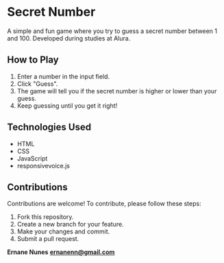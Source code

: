 # Secret Number

A simple and fun game where you try to guess a secret number between 1 and 100.
Developed during studies at Alura.

## How to Play
1. Enter a number in the input field.
2. Click "Guess".
3. The game will tell you if the secret number is higher or lower than your guess.
4. Keep guessing until you get it right!

## Technologies Used
* HTML
* CSS
* JavaScript
* responsivevoice.js

## Contributions
Contributions are welcome! To contribute, please follow these steps:
1. Fork this repository.
2. Create a new branch for your feature.
3. Make your changes and commit.
4. Submit a pull request.

**Ernane Nunes**
**ernanenn@gmail.com**
